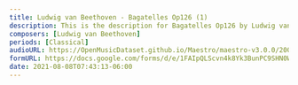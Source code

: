 ```yaml
---
title: Ludwig van Beethoven - Bagatelles Op126 (1)
description: This is the description for Bagatelles Op126 by Ludwig van Beethoven
composers: [Ludwig van Beethoven]
periods: [Classical]
audioURL: https://OpenMusicDataset.github.io/Maestro/maestro-v3.0.0/2006/MIDI-Unprocessed_11_R1_2006_01-06_ORIG_MID--AUDIO_11_R1_2006_02_Track02_wav.midi
formURL: https://docs.google.com/forms/d/e/1FAIpQLScvn4k8Yk3BunPC9SHN0W5Dhj6ds6muyNZQSiOXPgqxEMCZHg/viewform
date: 2021-08-08T07:43:13-06:00
---
```

